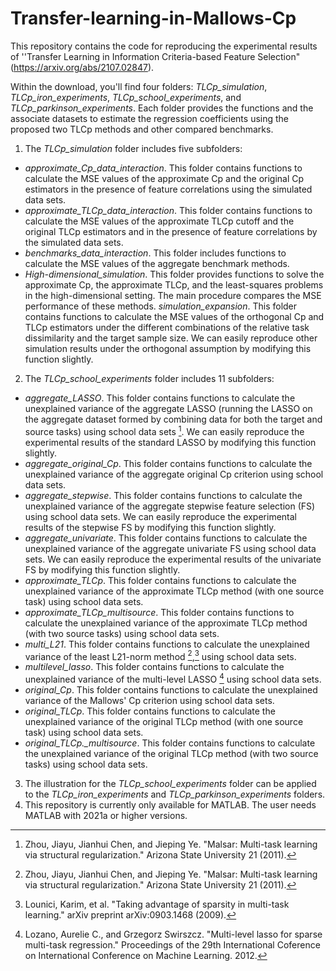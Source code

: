 # Transfer-learning-in-Mallows-Cp
This repository contains the code for reproducing the experimental results of ''Transfer Learning in Information Criteria-based Feature Selection" (https://arxiv.org/abs/2107.02847).

Within the download, you'll find four folders: *TLCp_simulation*, *TLCp_iron_experiments*, *TLCp_school_experiments*, and *TLCp_parkinson_experiments*. Each folder provides the functions and the associate datasets to estimate the regression coefficients using the proposed two TLCp methods and other compared benchmarks.
1. The *TLCp_simulation* folder includes five subfolders:
- *approximate_Cp_data_interaction*. This folder contains functions to calculate the MSE values of the approximate Cp and the original Cp estimators in the presence of feature correlations using the simulated data sets.
- *approximate_TLCp_data_interaction*. This folder contains functions to calculate the MSE values of the approximate TLCp cutoff and the original TLCp estimators and in the presence of feature correlations by the simulated data sets.
- *benchmarks_data_interaction*. This folder includes functions to calculate the MSE values of the aggregate benchmark methods.
- *High-dimensional_simulation*. This folder provides functions to solve the approximate Cp, the approximate TLCp, and the least-squares problems in the high-dimensional setting. The main procedure compares the MSE performance of these methods.
*simulation_expansion*. This folder contains functions to calculate the MSE values of the orthogonal Cp and TLCp estimators under the different combinations of the relative task dissimilarity and the target sample size. We can easily reproduce other simulation results under the orthogonal assumption by modifying this function slightly.
2. The *TLCp_school_experiments* folder includes 11 subfolders:
- *aggregate_LASSO*. This folder contains functions to calculate the unexplained variance of the aggregate LASSO (running the LASSO on the aggregate dataset formed by combining data for both the target and source tasks) using school data sets [^1]. We can easily reproduce the experimental results of the standard LASSO by modifying this function slightly.
- *aggregate_original_Cp*. This folder contains functions to calculate the unexplained variance of the aggregate original Cp criterion using school data sets.
- *aggregate_stepwise*. This folder contains functions to calculate the unexplained variance of the aggregate stepwise feature selection (FS) using school data sets. We can easily reproduce the experimental results of the stepwise FS by modifying this function slightly.
- *aggregate_univariate*. This folder contains functions to calculate the unexplained variance of the aggregate univariate FS using school data sets. We can easily reproduce the experimental results of the univariate FS by modifying this function slightly.
- *approximate_TLCp*. This folder contains functions to calculate the unexplained variance of the approximate TLCp method (with one source task) using school data sets. 
- *approximate_TLCp_multisource*. This folder contains functions to calculate the unexplained variance of the approximate TLCp method (with two source tasks) using school data sets. 
- *multi_L21*. This folder contains functions to calculate the unexplained variance of the least L21-norm method [^1],[^2] using school data sets. 
- *multilevel_lasso*. This folder contains functions to calculate the unexplained variance of the multi-level LASSO [^3] using school data sets. 
- *original_Cp*. This folder contains functions to calculate the unexplained variance of the Mallows' Cp criterion using school data sets.
- *original_TLCp*. This folder contains functions to calculate the unexplained variance of the original TLCp method (with one source task) using school data sets.
- *original_TLCp._multisource*. This folder contains functions to calculate the unexplained variance of the original TLCp method (with two source tasks) using school data sets.
3. The illustration for the *TLCp_school_experiments* folder can be applied to the *TLCp_iron_experiments* and *TLCp_parkinson_experiments* folders.
4. This repository is currently only available for MATLAB. The user needs MATLAB with 2021a or higher versions.
[^1]: Zhou, Jiayu, Jianhui Chen, and Jieping Ye. "Malsar: Multi-task learning via structural regularization." Arizona State University 21 (2011).
[^2]: Lounici, Karim, et al. "Taking advantage of sparsity in multi-task learning." arXiv preprint arXiv:0903.1468 (2009).
[^3]: Lozano, Aurelie C., and Grzegorz Swirszcz. "Multi-level lasso for sparse multi-task regression." Proceedings of the 29th International Coference on International Conference on Machine Learning. 2012.
